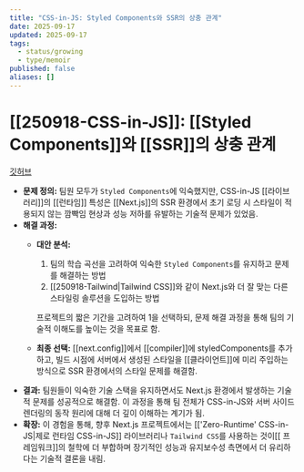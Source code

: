 ```yaml
---
title: "CSS-in-JS: Styled Components와 SSR의 상충 관계"
date: 2025-09-17
updated: 2025-09-17
tags:
  - status/growing
  - type/memoir
published: false
aliases: []
---
```

# [[250918-CSS-in-JS]]: [[Styled Components]]와 [[SSR]]의 상충 관계
[깃허브](https://github.com/KingsMinn/Wikied-Distribution?tab=readme-ov-file#css-in-js-styled-components%EC%99%80-ssr%EC%9D%98-%EC%83%81%EC%B6%A9-%EA%B4%80%EA%B3%84)

- **문제 정의:** 팀원 모두가 `Styled Components`에 익숙했지만, CSS-in-JS [[라이브러리]]의 [[런타임]] 특성은 [[Next.js]]의 SSR 환경에서 초기 로딩 시 스타일이 적용되지 않는 깜빡임 현상과 성능 저하를 유발하는 기술적 문제가 있었음.
- **해결 과정:**
    - **대안 분석:**
        1. 팀의 학습 곡선을 고려하여 익숙한 `Styled Components`를 유지하고 문제를 해결하는 방법
        2. [[250918-Tailwind|Tailwind CSS]]와 같이 Next.js와 더 잘 맞는 다른 스타일링 솔루션을 도입하는 방법
        
        프로젝트의 짧은 기간을 고려하여 1을 선택하되, 문제 해결 과정을 통해 팀의 기술적 이해도를 높이는 것을 목표로 함.
        
    - **최종 선택:** [[next.config]]에서 [[compiler]]에 styledComponents를 추가하고, 빌드 시점에 서버에서 생성된 스타일을 [[클라이언트]]에 미리 주입하는 방식으로 SSR 환경에서의 스타일 문제를 해결함.
- **결과:** 팀원들이 익숙한 기술 스택을 유지하면서도 Next.js 환경에서 발생하는 기술적 문제를 성공적으로 해결함. 이 과정을 통해 팀 전체가 CSS-in-JS와 서버 사이드 렌더링의 동작 원리에 대해 더 깊이 이해하는 계기가 됨.
- **확장:** 이 경험을 통해, 향후 Next.js 프로젝트에서는 [['Zero-Runtime' CSS-in-JS|제로 런타임 CSS-in-JS]] 라이브러리나 `Tailwind CSS`를 사용하는 것이[[ 프레임워크]]의 철학에 더 부합하며 장기적인 성능과 유지보수성 측면에서 더 유리하다는 기술적 결론을 내림. 